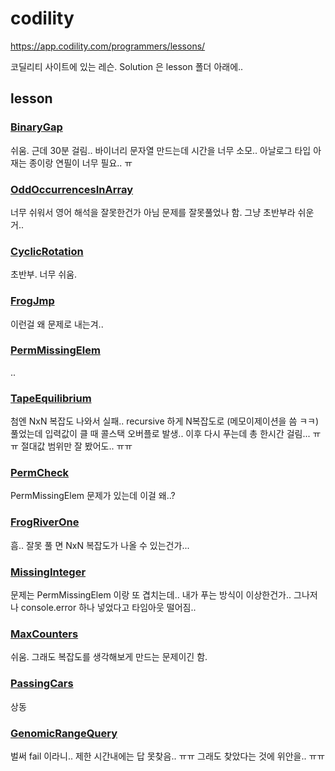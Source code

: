 # codility
https://app.codility.com/programmers/lessons/

코딜리티 사이트에 있는 레슨. Solution 은 lesson 폴더 아래에..


## lesson

### [BinaryGap](https://app.codility.com/programmers/lessons/1-iterations/binary_gap/)
쉬움. 근데 30분 걸림.. 바이너리 문자열 만드는데 시간을 너무 소모.. 아날로그 타입 아재는 종이랑 연필이 너무 필요.. ㅠ

### [OddOccurrencesInArray](https://app.codility.com/programmers/lessons/2-arrays/odd_occurrences_in_array/)
너무 쉬워서 영어 해석을 잘못한건가 아님 문제를 잘못풀었나 함. 그냥 초반부라 쉬운거..

### [CyclicRotation](https://app.codility.com/programmers/lessons/2-arrays/cyclic_rotation/)
초반부. 너무 쉬움. 

### [FrogJmp](https://app.codility.com/programmers/lessons/3-time_complexity/frog_jmp/)
이런걸 왜 문제로 내는겨..

### [PermMissingElem](https://app.codility.com/programmers/lessons/3-time_complexity/perm_missing_elem/)
..

### [TapeEquilibrium](https://app.codility.com/programmers/lessons/3-time_complexity/tape_equilibrium/)
첨엔 NxN 복잡도 나와서 실패.. recursive 하게 N복잡도로 (메모이제이션을 씀 ㅋㅋ) 풀었는데 입력값이 클 때 콜스택 오버플로 발생.. 
이후 다시 푸는데 총 한시간 걸림... ㅠㅠ 절대값 범위만 잘 봤어도.. ㅠㅠ

### [PermCheck](https://app.codility.com/programmers/lessons/4-counting_elements/perm_check/)
PermMissingElem 문제가 있는데 이걸 왜..?

### [FrogRiverOne](https://app.codility.com/programmers/lessons/4-counting_elements/frog_river_one/)
흠.. 잘못 풀 면 NxN 복잡도가 나올 수 있는건가...

### [MissingInteger](https://app.codility.com/programmers/lessons/4-counting_elements/missing_integer/)
문제는 PermMissingElem 이랑 또 겹치는데.. 내가 푸는 방식이 이상한건가.. 그나저나 console.error 하나 넣었다고 타임아웃 떨어짐.. 

### [MaxCounters](https://app.codility.com/programmers/lessons/4-counting_elements/max_counters/)
쉬움. 그래도 복잡도를 생각해보게 만드는 문제이긴 함.

### [PassingCars](https://app.codility.com/programmers/lessons/5-prefix_sums/passing_cars/)
상동

### [GenomicRangeQuery](https://app.codility.com/programmers/lessons/5-prefix_sums/genomic_range_query/)
벌써 fail 이라니.. 제한 시간내에는 답 못찾음.. ㅠㅠ 그래도 찾았다는 것에 위안을.. ㅠㅠ